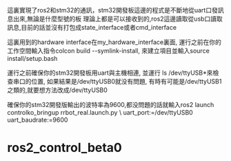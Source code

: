 這裏實現了ros2和stm32的通訊，stm32開發板這邊的程式是不斷地從uart口發訊息出來,無論是什麼型號的板
理論上都是可以接收到的,ros2這邊讀取從usb口讀取訊息,目前的話並沒有打包成state_interface或者cmd_interface

這裏用到的hardware interface在my_hardware_interface裏面,
運行之前在你的工作空間輸入指令colcon build --symlink-install,
來建立項目並輸入source install/setup.bash

運行之前確保你的stm32開發板用uart與主機相連,
並運行 ls /dev/ttyUSB*來檢查串口的位置,
如果結果是/dev/ttyUSB0就没有問題,
有時有可能是/dev/ttyUSB1之類的,就要想方法改成/dev/ttyUSB0

確保你的stm32開發版輸出的波特率為9600,都没問題的話就輸入ros2 launch controlko_bringup rrbot_real.launch.py \ uart_port:=/dev/ttyUSB0 uart_baudrate:=9600

# ros2_control_beta0
